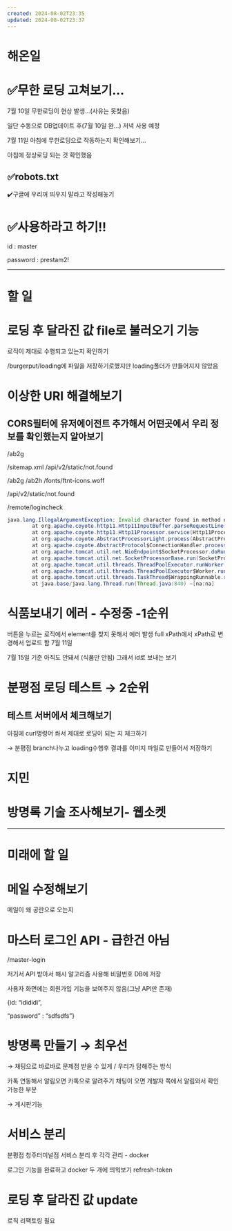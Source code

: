 ```yaml
---
created: 2024-08-02T23:35
updated: 2024-08-02T23:37
---
```

# 해온일

# ✅무한 로딩 고쳐보기…

7월 10일 무한로딩이 현상 발생…(사유는 못찾음)

일단 수동으로 DB업데이트 후(7월 10일 완…) 저녁 사용 예정

7월 11일 아침에 무한로딩으로 작동하는지 확인해보기…

아침에 정상로딩 되는 것 확인했음

## ✅robots.txt

✔️구글에 우리꺼 띄우지 말라고 작성해놓기

# ✅사용하라고 하기!!

id : master

password : prestam2!

---

# 할 일

# 로딩 후 달라진 값 file로 불러오기 기능

로직이 제대로 수행되고 있는지 확인하기

/burgerput/loading에 파일을 저장하기로헀지만 loading폴더가 만들어지지 않았음

# 이상한 URI 해결해보기

## CORS필터에 유저에이전트 추가해서 어떤곳에서 우리 정보를 확인했는지 알아보기

/ab2g

/sitemap.xml /api/v2/static/not.found

/ab2g /ab2h /fonts/ftnt-icons.woff

/api/v2/static/not.found

/remote/logincheck

```java
java.lang.IllegalArgumentException: Invalid character found in method name [{"method":"login","params":{"login":"45JymPWP1DeQxxMZNJv9w2bTQ2WJDAmw18wUSryDQa3RPrympJPoUSVcFEDv3bhiMJGWaCD4a3KrFCorJHCMqXJUKApSKDV","pass":"xxoo","agent":"xmr-stak-cpu/1.3.0-1.5.0"},"id":1}0x0a...]. HTTP method names must be tokens
        at org.apache.coyote.http11.Http11InputBuffer.parseRequestLine(Http11InputBuffer.java:407) ~[tomcat-embed-core-10.1.8.jar!/:na]
        at org.apache.coyote.http11.Http11Processor.service(Http11Processor.java:263) ~[tomcat-embed-core-10.1.8.jar!/:na]
        at org.apache.coyote.AbstractProcessorLight.process(AbstractProcessorLight.java:63) ~[tomcat-embed-core-10.1.8.jar!/:na]
        at org.apache.coyote.AbstractProtocol$ConnectionHandler.process(AbstractProtocol.java:894) ~[tomcat-embed-core-10.1.8.jar!/:na]
        at org.apache.tomcat.util.net.NioEndpoint$SocketProcessor.doRun(NioEndpoint.java:1741) ~[tomcat-embed-core-10.1.8.jar!/:na]
        at org.apache.tomcat.util.net.SocketProcessorBase.run(SocketProcessorBase.java:52) ~[tomcat-embed-core-10.1.8.jar!/:na]
        at org.apache.tomcat.util.threads.ThreadPoolExecutor.runWorker(ThreadPoolExecutor.java:1191) ~[tomcat-embed-core-10.1.8.jar!/:na]
        at org.apache.tomcat.util.threads.ThreadPoolExecutor$Worker.run(ThreadPoolExecutor.java:659) ~[tomcat-embed-core-10.1.8.jar!/:na]
        at org.apache.tomcat.util.threads.TaskThread$WrappingRunnable.run(TaskThread.java:61) ~[tomcat-embed-core-10.1.8.jar!/:na]
        at java.base/java.lang.Thread.run(Thread.java:840) ~[na:na]

```

# 식품보내기 에러 - 수정중 -1순위

버튼을 누르는 로직에서 element를 찾지 못해서 에러 발생 full xPath에서 xPath로 변경해서 업로드 함 7월 11일

7월 15일 기준 아직도 안돼서 (식품만 안됨) 그래서 id로 보내는 보기

# 분평점 로딩 테스트 → 2순위

## 테스트 서버에서 체크해보기

아침에 curl명령어 쏴서 제대로 로딩이 되는 지 체크하기

→ 분평점 branch나누고 loading수행후 결과를 이미지 파일로 만들어서 저장하기

# 지민

# 방명록 기술 조사해보기- 웹소켓

---

# 미래에 할 일

# 메일 수정해보기

메일이 왜 공란으로 오는지

# 마스터 로그인 API - 급한건 아님

/master-login

저기서 API 받아서 해시 알고리즘 사용해 비밀번호 DB에 저장

사용자 화면에는 회원가입 기능을 보여주지 않음(그냥 API만 존재)

{id: “idididi”,

“password” : “sdfsdfs”}

# 방명록 만들기 → 최우선

→ 채팅으로 바로바로 문제점 받을 수 있게 / 우리가 답해주는 방식

카톡 연동해서 알림오면 카톡으로 알려주기 채팅이 오면 개발자 쪽에서 알림와서 확인 가능한 부분

→ 게시판기능

# 서비스 분리

분평점 청주터미널점 서비스 분리 후 각각 관리 - docker

로그인 기능을 완료하고 docker 두 개에 띄워보기 refresh-token

# 로딩 후 달라진 값 update

로직 리팩토링 필요